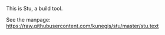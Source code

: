 This is Stu, a build tool.

See the manpage:  https://raw.githubusercontent.com/kunegis/stu/master/stu.text
